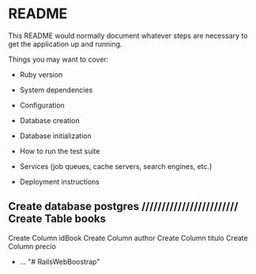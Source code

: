 # README

This README would normally document whatever steps are necessary to get the
application up and running.

Things you may want to cover:

* Ruby version

* System dependencies

* Configuration

* Database creation

* Database initialization

* How to run the test suite

* Services (job queues, cache servers, search engines, etc.)

* Deployment instructions

Create database postgres
////////////////////////
Create Table books
-------------------------
Create Column idBook
Create Column author
Create Column titulo
Create Column precio


* ...
"# RailsWebBoostrap" 

